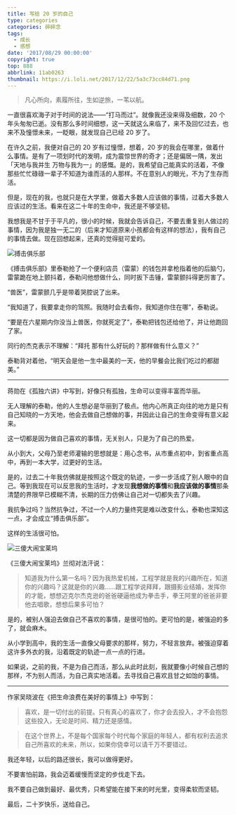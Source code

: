 ```yaml
---
title: 写给 20 岁的自己
type: categories
categories: 碎碎念
tags:
  - 成长
  - 感想
date: '2017/08/29 00:00:00'
copyright: true
top: 888
abbrlink: 11ab0263
thumbnail: https://i.loli.net/2017/12/22/5a3c73cc84d71.png
---
```


> 凡心所向，素履所往，生如逆旅，一苇以航。

一直很喜欢海子对于时间的说法——“打马而过”。就像我还没来得及细数，20 个年头匆匆已逝。没有那么多时间细想，这一天就这么来临了，来不及回忆过去，也来不及憧憬未来，一眨眼，就发现自己已经 20 岁了。

在许久之前，我便对自己的 20 岁有过憧憬，想着，20 岁的我会在哪里，做着什么事情。是有了一项划时代的发明，成为震惊世界的奇才；还是偏居一隅，发出「天地与我并生 万物与我为一」的感慨。是的，我希望自己能真实的活着，不像那些忙忙碌碌一辈子不知道为谁而活的人那样。不在意别人的眼光，不为了生存而活。

<!-- more -->

但是，现在的我，也就只是在大学里，做着大多数人应该做的事情，过着大多数人应该过的生活。看来在这二十年的生命中，我还是不够坚韧。

我想我是不甘于于平凡的，很小的时候，我就会告诉自己，不要去重复别人做过的事情，因为我是独一无二的（后来才知道原来小孩都会有这样的想法），我有自己的事情去做。现在回想起来，还真的觉得挺可爱的。

![搏击俱乐部](https://ws1.sinaimg.cn/large/ba22af52gy1fiotr9vjw3j21hc0u0asu.jpg "搏击俱乐部")

《搏击俱乐部》里泰勒抢了一个便利店员（雷蒙）的钱包并拿枪指着他的后脑勺，雷蒙跪在地上颤抖着，泰勒问他想做什么，同时扳下击锤，雷蒙颤抖得更厉害了。

“兽医”，雷蒙颤几乎是带着哭腔说了出来。

“我知道了，我要拿走你的驾照。我随时会去看你，我知道你住在哪”，泰勒说。

“要是在六星期内你没当上兽医，你就死定了”，泰勒把钱包还给他了，并让他跑回了家。

同行的杰克表示不理解：“拜托 那有什么好玩的？那样做有什么意义？”

泰勒背对着他，“明天会是他一生中最美的一天，他的早餐会比我们吃过的都甜美。”

---

蒋勋在《孤独六讲》中写到，好像只有孤独，生命可以变得丰富而华丽。

无人理解的泰勒，他的人生想必是华丽到了极点。他内心所真正向往的地方是只有自己知晓的一方天地，他会去做自己想做的事，并因此让自己的生命变得有意义起来。

这一切都是因为做自己喜欢的事情，无关别人，只是为了自己的热爱。

从小到大，父母乃至老师灌输的思想就是：用心念书，从市重点初中，到省重点高中，再到一本大学，过更好的生活。

是的，过去二十年我仿佛就是按照这个既定的轨迹，一步一步活成了别人眼中的自己。等到我现在可以反思我的生活时，才发现**我想做的事情**和**我应该做的事情**那条清楚的界限早已模糊不清，长期的压力仿佛让自己对一切都失去了兴趣。

我抗争过吗？当然抗争过，不过一个人的力量终究是难以改变什么，泰勒也深知这一点，才会成立“搏击俱乐部”。

这样的生活很可怕。

![三傻大闹宝莱坞](https://ws1.sinaimg.cn/large/ba22af52gy1fioxwob64dj21hc0u07wh.jpg "三傻大闹宝莱坞")

《三傻大闹宝莱坞》兰彻对法汗说：

> 知道我为什么第一名吗？因为我热爱机械，工程学就是我的兴趣所在，知道你的兴趣吗？这就是你的兴趣……跟工程学说拜拜，跟摄影业结婚，发挥你的才能，想想迈克尔杰克逊的爸爸硬逼他成为拳击手，拳王阿里的爸爸非要他去唱歌，想想后果多可怕？

是的，被别人强迫去做自己不喜欢的事情，是很可怕的。更可怕的是，被强迫的多了，就会麻木。

从小学到高中，我的生活一直像父母要求的那样，努力，不轻言放弃。被强迫穿着这许多外衣的我，沿着既定的轨迹一点一点的行进。

如果说，之前的我，不是为自己而活，那么从此时此刻，我就要像小时候自己想的那样，不为别人而活，为自己真实地活着。去寻找自己喜欢且甘之如饴的事情。

---

作家吴晓波在《把生命浪费在美好的事情上》中写到：

> 喜欢，是一切付出的前提。只有真心的喜欢了，你才会去投入，才不会抱怨这些投入，无论是时间、精力还是感情。

> 在这个世界上，不是每个国家每个时代每个家庭的年轻人，都有权利去追求自己所喜欢的未来，所以，如果你侥幸可以请千万不要错过。

我还年轻，以后的路还很长，我可以做得更好。

不要害怕前路，我会迈着缓慢而坚定的步伐走下去。

我不要自己做到最好、最优秀，只希望能在接下来的时光里，变得柔软而坚韧。

最后，二十岁快乐，送给自己。
